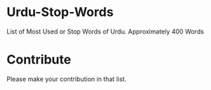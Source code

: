 # Urdu-Stop-Words

List of Most Used or Stop Words of Urdu. 
Approximately 400 Words

# Contribute
Please make your contribution in that list.
